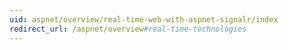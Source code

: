 ```yaml
---
uid: aspnet/overview/real-time-web-with-aspnet-signalr/index
redirect_url: /aspnet/overview#real-time-technologies
---
```

